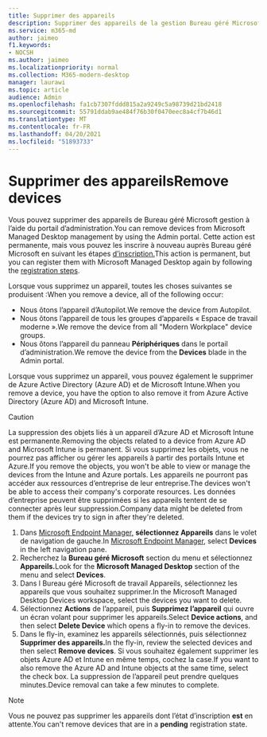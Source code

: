 ```yaml
---
title: Supprimer des appareils
description: Supprimer des appareils de la gestion Bureau géré Microsoft gestion
ms.service: m365-md
author: jaimeo
f1.keywords:
- NOCSH
ms.author: jaimeo
ms.localizationpriority: normal
ms.collection: M365-modern-desktop
manager: laurawi
ms.topic: article
audience: Admin
ms.openlocfilehash: fa1cb7307fddd815a2a9249c5a98739d21bd2418
ms.sourcegitcommit: 55791ddab9ae484f76b30f0470eec8a4cf7b46d1
ms.translationtype: MT
ms.contentlocale: fr-FR
ms.lasthandoff: 04/20/2021
ms.locfileid: "51893733"
---
```

# <a name="remove-devices"></a><span data-ttu-id="40d6c-103">Supprimer des appareils</span><span class="sxs-lookup"><span data-stu-id="40d6c-103">Remove devices</span></span>

<span data-ttu-id="40d6c-104">Vous pouvez supprimer des appareils de Bureau géré Microsoft gestion à l’aide du portail d’administration.</span><span class="sxs-lookup"><span data-stu-id="40d6c-104">You can remove devices from Microsoft Managed Desktop management by using the Admin portal.</span></span> <span data-ttu-id="40d6c-105">Cette action est permanente, mais vous pouvez les inscrire à nouveau auprès Bureau géré Microsoft en suivant les étapes [d’inscription.](../get-started/register-devices-self.md)</span><span class="sxs-lookup"><span data-stu-id="40d6c-105">This action is permanent, but you can register them with Microsoft Managed Desktop again by following the [registration steps](../get-started/register-devices-self.md).</span></span>

<span data-ttu-id="40d6c-106">Lorsque vous supprimez un appareil, toutes les choses suivantes se produisent :</span><span class="sxs-lookup"><span data-stu-id="40d6c-106">When you remove a device, all of the following occur:</span></span>

- <span data-ttu-id="40d6c-107">Nous ôtons l’appareil d’Autopilot.</span><span class="sxs-lookup"><span data-stu-id="40d6c-107">We remove the device from Autopilot.</span></span>
- <span data-ttu-id="40d6c-108">Nous ôtons l’appareil de tous les groupes d’appareils « Espace de travail moderne ».</span><span class="sxs-lookup"><span data-stu-id="40d6c-108">We remove the device from  all "Modern Workplace" device groups.</span></span>
- <span data-ttu-id="40d6c-109">Nous ôtons l’appareil du panneau **Périphériques** dans le portail d’administration.</span><span class="sxs-lookup"><span data-stu-id="40d6c-109">We remove the device from the **Devices** blade in the Admin portal.</span></span>

<span data-ttu-id="40d6c-110">Lorsque vous supprimez un appareil, vous pouvez également le supprimer de Azure Active Directory (Azure AD) et de Microsoft Intune.</span><span class="sxs-lookup"><span data-stu-id="40d6c-110">When you remove a device, you have the option to also remove it from Azure Active Directory (Azure AD) and Microsoft Intune.</span></span>
 
> [!CAUTION]
> <span data-ttu-id="40d6c-111">La suppression des objets liés à un appareil d’Azure AD et Microsoft Intune est permanente.</span><span class="sxs-lookup"><span data-stu-id="40d6c-111">Removing the objects related to a device from Azure AD and Microsoft Intune is permanent.</span></span> <span data-ttu-id="40d6c-112">Si vous supprimez les objets, vous ne pourrez pas afficher ou gérer les appareils à partir des portails Intune et Azure.</span><span class="sxs-lookup"><span data-stu-id="40d6c-112">If you remove the objects, you won't be able to view or manage the devices from the Intune and Azure portals.</span></span> <span data-ttu-id="40d6c-113">Les appareils ne pourront pas accéder aux ressources d’entreprise de leur entreprise.</span><span class="sxs-lookup"><span data-stu-id="40d6c-113">The devices won't be able to access their company's corporate resources.</span></span> <span data-ttu-id="40d6c-114">Les données d’entreprise peuvent être supprimées si les appareils tentent de se connecter après leur suppression.</span><span class="sxs-lookup"><span data-stu-id="40d6c-114">Company data might be deleted from them if the devices try to sign in after they're deleted.</span></span>

1. <span data-ttu-id="40d6c-115">Dans [Microsoft Endpoint Manager,](https://endpoint.microsoft.com/) **sélectionnez Appareils** dans le volet de navigation de gauche.</span><span class="sxs-lookup"><span data-stu-id="40d6c-115">In [Microsoft Endpoint Manager](https://endpoint.microsoft.com/), select **Devices** in the left navigation pane.</span></span>
2. <span data-ttu-id="40d6c-116">Recherchez la **Bureau géré Microsoft** section du menu et sélectionnez **Appareils.**</span><span class="sxs-lookup"><span data-stu-id="40d6c-116">Look for the **Microsoft Managed Desktop** section of the menu and select **Devices**.</span></span>
3. <span data-ttu-id="40d6c-117">Dans l Bureau géré Microsoft de travail Appareils, sélectionnez les appareils que vous souhaitez supprimer.</span><span class="sxs-lookup"><span data-stu-id="40d6c-117">In the Microsoft Managed Desktop Devices workspace, select the devices you want to delete.</span></span>
4. <span data-ttu-id="40d6c-118">Sélectionnez **Actions** de l’appareil, puis **Supprimez l’appareil** qui ouvre un écran volant pour supprimer les appareils.</span><span class="sxs-lookup"><span data-stu-id="40d6c-118">Select **Device actions**, and then select **Delete Device** which opens a fly-in to remove the devices.</span></span>
5. <span data-ttu-id="40d6c-119">Dans le fly-in, examinez les appareils sélectionnés, puis sélectionnez **Supprimer des appareils.**</span><span class="sxs-lookup"><span data-stu-id="40d6c-119">In the fly-in, review the selected devices and then select **Remove devices**.</span></span> <span data-ttu-id="40d6c-120">Si vous souhaitez également supprimer les objets Azure AD et Intune en même temps, cochez la case.</span><span class="sxs-lookup"><span data-stu-id="40d6c-120">If you want to also remove the Azure AD and Intune objects at the same time, select the check box.</span></span> <span data-ttu-id="40d6c-121">La suppression de l’appareil peut prendre quelques minutes.</span><span class="sxs-lookup"><span data-stu-id="40d6c-121">Device removal can take a few minutes to complete.</span></span>

> [!NOTE]
> <span data-ttu-id="40d6c-122">Vous ne pouvez pas supprimer les appareils dont l’état d’inscription **est** en attente.</span><span class="sxs-lookup"><span data-stu-id="40d6c-122">You can't remove devices that are in a **pending** registration state.</span></span>